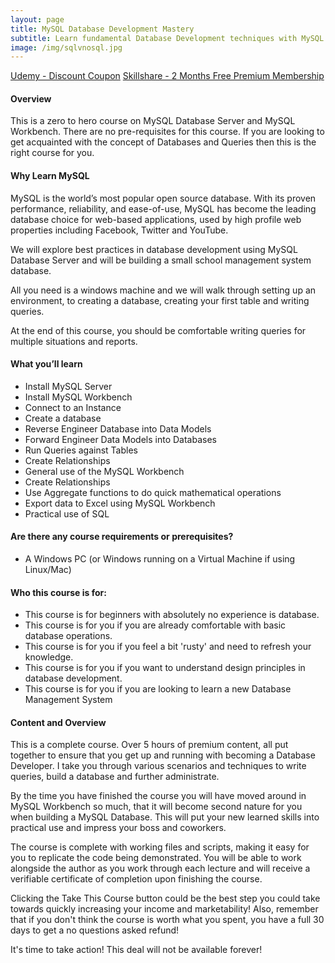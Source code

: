 ```yaml
---
layout: page
title: MySQL Database Development Mastery
subtitle: Learn fundamental Database Development techniques with MySQL Server and MySQL Workbench
image: /img/sqlvnosql.jpg
---
```

<div class="text-center jumbotron">
    <a href="http://bit.ly/2MuFlnr" target="_blank" class="btn std-btn btn-xlg btn-common">Udemy - Discount Coupon</a>
    <a href="https://skl.sh/2Y2M8uN" target="_blank" class="btn std-btn btn-xlg btn-common">Skillshare - 2 Months Free Premium Membership</a>
</div>

#### Overview
This is a zero to hero course on MySQL Database Server and MySQL Workbench. There are no pre-requisites for this course. If you are looking to get acquainted with the concept of Databases and Queries then this is the right course for you.


#### Why Learn MySQL
MySQL is the world’s most popular open source database. With its proven performance, reliability, and ease-of-use, MySQL has become the leading database choice for web-based applications, used by high profile web properties including Facebook, Twitter and YouTube.

We will explore best practices in database development using MySQL Database Server and will be building a small school management system database.

All you need is a windows machine and we will walk through setting up an environment, to creating a database, creating your first table and writing queries.

At the end of this course, you should be comfortable writing queries for multiple situations and reports.


#### What you’ll learn
 <ul class="list-style check-list pl-0">
    <li>
    <i class="fa fa-check light-green" aria-hidden="true"></i> Install MySQL Server </li>
    <li>
    <i class="fa fa-check light-green" aria-hidden="true"></i> Install MySQL Workbench </li>
    <li>
    <i class="fa fa-check light-green" aria-hidden="true"></i> Connect to an Instance </li>
    <li>
    <i class="fa fa-check light-green" aria-hidden="true"></i> Create a database   </li>
    <li>
    <i class="fa fa-check light-green" aria-hidden="true"></i> Reverse Engineer Database into Data Models </li>
    <li>
    <i class="fa fa-check light-green" aria-hidden="true"></i> Forward Engineer Data Models into Databases </li>
    <li>
    <i class="fa fa-check light-green" aria-hidden="true"></i> Run Queries against Tables </li>
    <li>
    <i class="fa fa-check light-green" aria-hidden="true"></i> Create Relationships    </li>
    <li>
    <i class="fa fa-check light-green" aria-hidden="true"></i> General use of the MySQL Workbench </li>
    <li> <i class="fa fa-check light-green" aria-hidden="true"></i> Create Relationships </li>
    <li> <i class="fa fa-check light-green" aria-hidden="true"></i> Use Aggregate functions to do quick mathematical operations </li>
    <li> <i class="fa fa-check light-green" aria-hidden="true"></i> Export data to Excel using MySQL Workbench </li>
    <li> <i class="fa fa-check light-green" aria-hidden="true"></i> Practical use of SQL </li>
</ul>


#### Are there any course requirements or prerequisites?
 <ul class="list-style check-list pl-0">
    <li>
    <i class="fa fa-check light-green" aria-hidden="true"></i> A Windows PC (or Windows running on a Virtual Machine if using Linux/Mac) </li>
</ul>


#### Who this course is for:
 <ul class="list-style check-list pl-0">
    <li>
    <i class="fa fa-check light-green" aria-hidden="true"></i> This course is for beginners with absolutely no experience is database. </li>
    <li>
    <i class="fa fa-check light-green" aria-hidden="true"></i> This course is for you if you are already comfortable with basic database operations. </li>
    <li>
    <i class="fa fa-check light-green" aria-hidden="true"></i> This course is for you if you feel a bit 'rusty' and need to refresh your knowledge. </li>
    <li>
    <i class="fa fa-check light-green" aria-hidden="true"></i> This course is for you if you want to understand design principles in database development.   </li>
    <li>
    <i class="fa fa-check light-green" aria-hidden="true"></i> This course is for you if you are looking to learn a new Database Management System </li>
</ul>


#### Content and Overview
This is a complete course. Over 5 hours of premium content, all put together to ensure that you get up and running with becoming a Database Developer. I take you through various scenarios and techniques to write queries, build a database and further administrate. 

By the time you have finished the course you will have moved around in MySQL Workbench so much, that it will become second nature for you when building a MySQL Database. This will put your new learned skills into practical use and impress your boss and coworkers.

The course is complete with working files and scripts, making it easy for you to replicate the code being demonstrated. You will be able to work alongside the author as you work through each lecture and will receive a verifiable certificate of completion upon finishing the course.

Clicking the Take This Course button could be the best step you could take towards quickly increasing your income and marketability! Also, remember that if you don't think the course is worth what you spent, you have a full 30 days to get a no questions asked refund!

It's time to take action! This deal will not be available forever!

